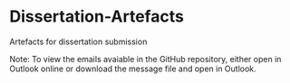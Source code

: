 # Dissertation-Artefacts
Artefacts for dissertation submission


Note: To view the emails avaiable in the GitHub repository, either open in Outlook online or download the message file and open in Outlook.
